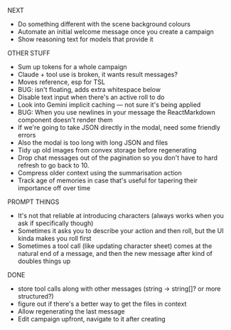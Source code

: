 NEXT

- Do something different with the scene background colours
- Automate an initial welcome message once you create a campaign
- Show reasoning text for models that provide it

OTHER STUFF

- Sum up tokens for a whole campaign
- Claude + tool use is broken, it wants result messages?
- Moves reference, esp for TSL
- BUG: <SidebarTrigger /> isn't floating, adds extra whitespace below
- Disable text input when there's an active roll to do
- Look into Gemini implicit caching — not sure it's being applied
- BUG: When you use newlines in your message the ReactMarkdown component doesn't render them
- If we're going to take JSON directly in the modal, need some friendly errors
- Also the modal is too long with long JSON and files
- Tidy up old images from convex storage before regenerating
- Drop chat messages out of the pagination so you don't have to hard refresh to go back to 10.
- Compress older context using the summarisation action
- Track age of memories in case that's useful for tapering their importance off over time

PROMPT THINGS

- It's not that reliable at introducing characters (always works when you ask if specifically though)
- Sometimes it asks you to describe your action and then roll, but the UI kinda makes you roll first
- Sometimes a tool call (like updating character sheet) comes at the natural end of a message, and then the new message after kind of doubles things up

DONE

- store tool calls along with other messages (string -> string[]? or more structured?)
- figure out if there's a better way to get the files in context
- Allow regenerating the last message
- Edit campaign upfront, navigate to it after creating
